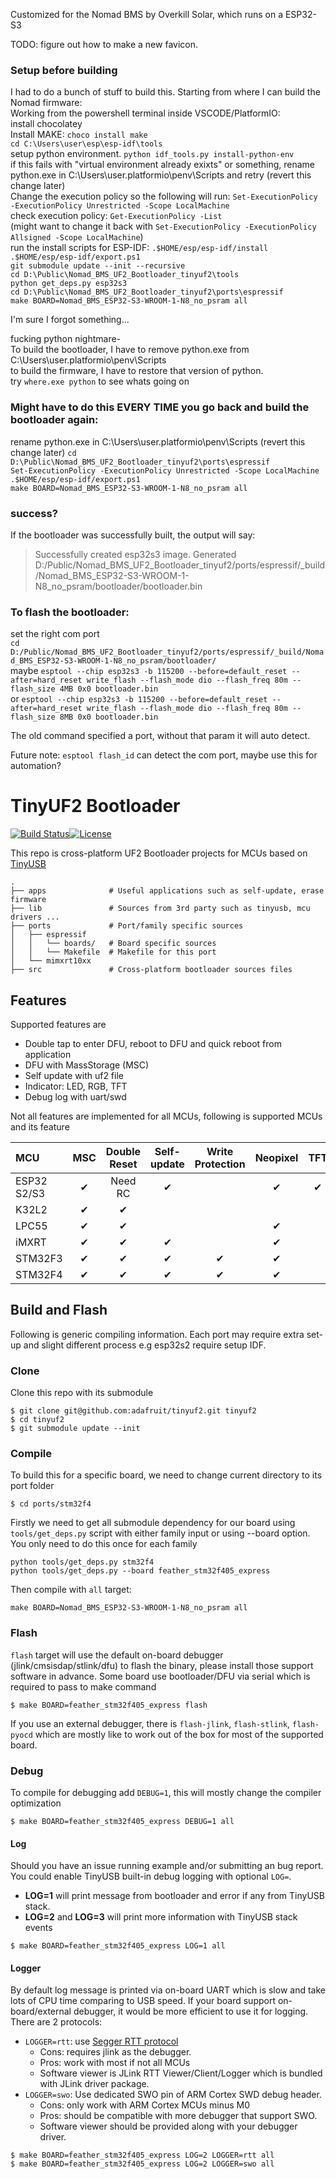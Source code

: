 Customized for the Nomad BMS by Overkill Solar, which runs on a ESP32-S3

TODO: figure out how to make a new favicon.

### Setup before building
I had to do a bunch of stuff to build this. Starting from where I can build the Nomad firmware:     
Working from the powershell terminal inside VSCODE/PlatformIO:    
install chocolatey     
Install MAKE: `choco install make`       
`cd C:\Users\user\esp\esp-idf\tools`     
setup python environment. `python idf_tools.py install-python-env`     
if this fails with "virtual environment already exixts" or something, rename python.exe in C:\Users\user\.platformio\penv\Scripts and retry (revert this change later)      
Change the execution policy so the following will run: `Set-ExecutionPolicy -ExecutionPolicy Unrestricted -Scope LocalMachine`    
check execution policy: `Get-ExecutionPolicy -List`     
(might want to change it back with `Set-ExecutionPolicy -ExecutionPolicy Allsigned -Scope LocalMachine`)       
run the install scripts for ESP-IDF:
  `.$HOME/esp/esp-idf/install`       
  `.$HOME/esp/esp-idf/export.ps1`      
`git submodule update --init --recursive`       
`cd D:\Public\Nomad_BMS_UF2_Bootloader_tinyuf2\tools`    
`python get_deps.py esp32s3`      
`cd D:\Public\Nomad_BMS_UF2_Bootloader_tinyuf2\ports\espressif`      
`make BOARD=Nomad_BMS_ESP32-S3-WROOM-1-N8_no_psram all`

I'm sure I forgot something...     

fucking python nightmare-     
To build the bootloader, I have to remove python.exe from C:\Users\user\.platformio\penv\Scripts     
to build the firmware, I have to restore that version of python.     
try `where.exe python` to see whats going on         

### Might have to do this EVERY TIME you go back and build the bootloader again:     
rename python.exe in C:\Users\user.platformio\penv\Scripts (revert this change later)
`cd D:\Public\Nomad_BMS_UF2_Bootloader_tinyuf2\ports\espressif`      
`Set-ExecutionPolicy -ExecutionPolicy Unrestricted -Scope LocalMachine`      
`.$HOME/esp/esp-idf/export.ps1`      
`make BOARD=Nomad_BMS_ESP32-S3-WROOM-1-N8_no_psram all`      

### success?
If the bootloader was successfully built, the output will say:     
>Successfully created esp32s3 image.
>Generated D:/Public/Nomad_BMS_UF2_Bootloader_tinyuf2/ports/espressif/_build/Nomad_BMS_ESP32-S3-WROOM-1-N8_no_psram/bootloader/bootloader.bin

### To flash the bootloader:
set the right com port     
`cd D:/Public/Nomad_BMS_UF2_Bootloader_tinyuf2/ports/espressif/_build/Nomad_BMS_ESP32-S3-WROOM-1-N8_no_psram/bootloader/`    
maybe `esptool --chip esp32s3 -b 115200 --before=default_reset --after=hard_reset write_flash --flash_mode dio --flash_freq 80m --flash_size 4MB 0x0 bootloader.bin`     
or `esptool --chip esp32s3 -b 115200 --before=default_reset --after=hard_reset write_flash --flash_mode dio --flash_freq 80m --flash_size 8MB 0x0 bootloader.bin`    

The old command specified a port, without that param it will auto detect.

Future note: `esptool flash_id` can detect the com port, maybe use this for automation?     

# TinyUF2 Bootloader

[![Build Status](https://github.com/adafruit/tinyuf2/workflows/Build/badge.svg)](https://github.com/adafruit/tinyuf2/actions)[![License](https://img.shields.io/badge/license-MIT-brightgreen.svg)](https://opensource.org/licenses/MIT)

This repo is cross-platform UF2 Bootloader projects for MCUs based on [TinyUSB](https://github.com/hathach/tinyusb)

```
.
├── apps              # Useful applications such as self-update, erase firmware
├── lib               # Sources from 3rd party such as tinyusb, mcu drivers ...
├── ports             # Port/family specific sources
│   ├── espressif
│   │   └── boards/   # Board specific sources
│   │   └── Makefile  # Makefile for this port
│   └── mimxrt10xx
├── src               # Cross-platform bootloader sources files
```

## Features

Supported features are

- Double tap to enter DFU, reboot to DFU and quick reboot from application
- DFU with MassStorage (MSC)
- Self update with uf2 file
- Indicator: LED, RGB, TFT
- Debug log with uart/swd

Not all features are implemented for all MCUs, following is supported MCUs and its feature

| MCU         | MSC  | Double Reset | Self-update | Write Protection | Neopixel | TFT  |
| :---------- | :--: | :----------: | :---------: | :--------------: | :------: | :--: |
| ESP32 S2/S3 |  ✔   |   Need RC    |      ✔      |                  |    ✔     |  ✔   |
| K32L2       |  ✔   |      ✔       |             |                  |          |      |
| LPC55       |  ✔   |      ✔       |             |                  |    ✔     |      |
| iMXRT       |  ✔   |      ✔       |      ✔      |                  |    ✔     |      |
| STM32F3     |  ✔   |      ✔       |      ✔      |        ✔         |    ✔     |      |
| STM32F4     |  ✔   |      ✔       |      ✔      |        ✔         |    ✔     |      |

## Build and Flash

Following is generic compiling information. Each port may require extra set-up and slight different process e.g esp32s2 require setup IDF.

### Clone

Clone this repo with its submodule

```
$ git clone git@github.com:adafruit/tinyuf2.git tinyuf2
$ cd tinyuf2
$ git submodule update --init
```

### Compile

To build this for a specific board, we need to change current directory to its port folder

```
$ cd ports/stm32f4
```

Firstly we need to get all submodule dependency for our board using `tools/get_deps.py` script with either family input or using --board option. You only need to do this once for each family

```
python tools/get_deps.py stm32f4
python tools/get_deps.py --board feather_stm32f405_express
```

Then compile with `all` target:

```
make BOARD=Nomad_BMS_ESP32-S3-WROOM-1-N8_no_psram all
```

### Flash

`flash` target will use the default on-board debugger (jlink/cmsisdap/stlink/dfu) to flash the binary, please install those support software in advance. Some board use bootloader/DFU via serial which is required to pass to make command

```
$ make BOARD=feather_stm32f405_express flash
```

If you use an external debugger, there is `flash-jlink`, `flash-stlink`, `flash-pyocd` which are mostly like to work out of the box for most of the supported board.

### Debug

To compile for debugging add `DEBUG=1`, this will mostly change the compiler optimization

```
$ make BOARD=feather_stm32f405_express DEBUG=1 all
```

#### Log

Should you have an issue running example and/or submitting an bug report. You could enable TinyUSB built-in debug logging with optional `LOG=`.
- **LOG=1** will print message from bootloader and error if any from TinyUSB stack.
- **LOG=2** and **LOG=3** will print more information with TinyUSB stack events

```
$ make BOARD=feather_stm32f405_express LOG=1 all
```

#### Logger

By default log message is printed via on-board UART which is slow and take lots of CPU time comparing to USB speed. If your board support on-board/external debugger, it would be more efficient to use it for logging. There are 2 protocols:

- `LOGGER=rtt`: use [Segger RTT protocol](https://www.segger.com/products/debug-probes/j-link/technology/about-real-time-transfer/)
  - Cons: requires jlink as the debugger.
  - Pros: work with most if not all MCUs
  - Software viewer is JLink RTT Viewer/Client/Logger which is bundled with JLink driver package.
- `LOGGER=swo`: Use dedicated SWO pin of ARM Cortex SWD debug header.
  - Cons: only work with ARM Cortex MCUs minus M0
  - Pros: should be compatible with more debugger that support SWO.
  - Software viewer should be provided along with your debugger driver.

```
$ make BOARD=feather_stm32f405_express LOG=2 LOGGER=rtt all
$ make BOARD=feather_stm32f405_express LOG=2 LOGGER=swo all
```
